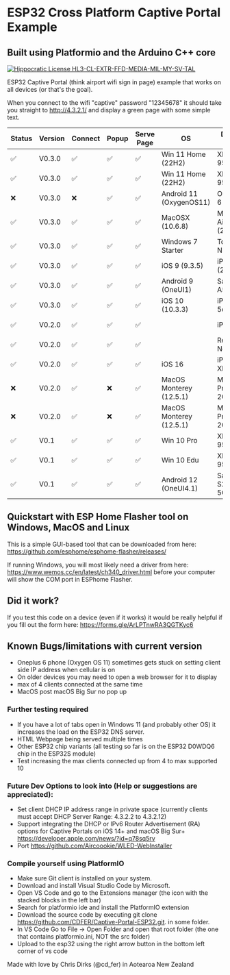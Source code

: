 # ESP32 Cross Platform Captive Portal Example 
## Built using Platformio and the Arduino C++ core

[![Hippocratic License HL3-CL-EXTR-FFD-MEDIA-MIL-MY-SV-TAL](https://img.shields.io/static/v1?label=Hippocratic%20License&message=HL3-CL-EXTR-FFD-MEDIA-MIL-MY-SV-TAL&labelColor=5e2751&color=bc8c3d)](https://firstdonoharm.dev/version/3/0/cl-extr-ffd-media-mil-my-sv-tal.html)

ESP32 Captive Portal (think airport wifi sign in page) example that works on all devices (or that's the goal).

When you connect to the wifi "captive" password "12345678" it should take you straight to <http://4.3.2.1/> and display a green page with some simple text.

| Status | Version   | Connect | Popup | Serve Page | OS                      | Device Name         | Browser | Notes                |
|--------|-----------|---------|-------|------------|-------------------------|---------------------|---------|----------------------|
| ✅      | V0.3.0    | ✅       | ✅     | ✅          | Win 11 Home (22H2)      | XPS15 9550          | Firefox |                      |
| ✅      | V0.3.0    | ✅       | ✅     | ✅          | Win 11 Home (22H2)      | XPS15 9550          | Chrome  |                      |
| ❌      | V0.3.0    | ❌       | ✅     | ✅          | Android 11 (OxygenOS11) | Oneplus 6           | Default | Cellular must be off |
| ✅      | V0.3.0    | ✅       | ✅     | ✅          | MacOSX (10.6.8)         | Macbook Air (2011)  | Safari  |                      |
| ✅      | V0.3.0    | ✅       | ✅     | ✅          | Windows 7 Starter       | Toshiba NB200       | IE      |                      |
| ✅      | V0.3.0    | ✅       | ✅     | ✅          | iOS 9 (9.3.5)           | iPad mini (2012)    | Default |                      |
| ✅      | V0.3.0    | ✅       | ✅     | ✅          | Android 9 (OneUI1)      | Samsung A53         | Default |                      |
| ✅      | V0.3.0    | ✅       | ✅     | ✅          | iOS 10 (10.3.3)         | iPhone 5c           | Default |                      |
| ✅      | V0.2.0    | ✅       | ✅     | ✅          |                         | iPhone X            | Default | thx @SNERTTT         |
| ✅      | V0.2.0    | ✅       | ✅     | ✅          |                         | Redmi Note 10       | Default | thx @SNERTTT         |
| ✅      | V0.2.0    | ✅       | ✅     | ✅          | iOS 16                  | iPhone XR           | Default |                      |
| ❌      | V0.2.0    | ✅       | ❌     | ✅          | MacOS Monterey (12.5.1) | Macbook Pro 16 2019 | Chrome  |                      |
| ❌      | V0.2.0    | ✅       | ❌     | ✅          | MacOS Monterey (12.5.1) | Macbook Pro 16 2019 | Safari  |                      |
| ✅      | V0.1      | ✅       | ✅     | ✅          | Win 10 Pro              | XPS15 9575          | Edge    |                      |
| ✅      | V0.1      | ✅       | ✅     | ✅          | Win 10 Edu              | XPS15 9570          | Edge    |                      |
| ✅      | V0.1      | ✅       | ✅     | ✅          | Android 12 (OneUI4.1)   | Samsung S20 FE 5G   | Default |                      |

## Quickstart with ESP Home Flasher tool on Windows, MacOS and Linux

This is a simple GUI-based tool that can be downloaded from here: <https://github.com/esphome/esphome-flasher/releases/>

If running Windows, you will most likely need a driver from here: <https://www.wemos.cc/en/latest/ch340_driver.html> before your computer will show the COM port in ESPhome Flasher.

## Did it work?

If you test this code on a device (even if it works) it would be really helpful if you fill out the form here: <https://forms.gle/ArLPTnwRA3QGTKyc6>

## Known Bugs/limitations with current version

- Oneplus 6 phone (Oxygen OS 11) sometimes gets stuck on setting client side IP address when cellular is on
- On older devices you may need to open a web browser for it to display
- max of 4 clients connected at the same time
- MacOS post macOS Big Sur no pop up

### Further testing required

- If you have a lot of tabs open in Windows 11 (and probably other OS) it increases the load on the ESP32 DNS server.
- HTML Webpage being served multiple times
- Other ESP32 chip variants (all testing so far is on the ESP32 D0WDQ6 chip in the ESP32S module)
- Test increasing the max clients connected up from 4 to max supported 10

### Future Dev Options to look into (Help or suggestions are appreciated):

- Set client DHCP IP address range in private space (currently clients must accept DHCP Server Range: 4.3.2.2 to 4.3.2.12)
- Support integrating the DHCP or IPv6 Router Advertisement (RA) options for Captive Portals on iOS 14+ and macOS Big Sur+ https://developer.apple.com/news/?id=q78sq5rv
- Port https://github.com/Aircoookie/WLED-WebInstaller

### Compile yourself using PlatformIO

- Make sure Git client is installed on your system.
- Download and install Visual Studio Code by Microsoft.
- Open VS Code and go to the Extensions manager (the icon with the stacked blocks in the left bar)
- Search for platformio ide and install the PlatformIO extension
- Download the source code by executing git clone https://github.com/CDFER/Captive-Portal-ESP32.git. in some folder.
- In VS Code Go to File -> Open Folder and open that root folder (the one that contains platformio.ini, NOT the src folder)
- Upload to the esp32 using the right arrow button in the bottom left corner of vs code

Made with love by Chris Dirks (@cd_fer) in Aotearoa New Zealand

